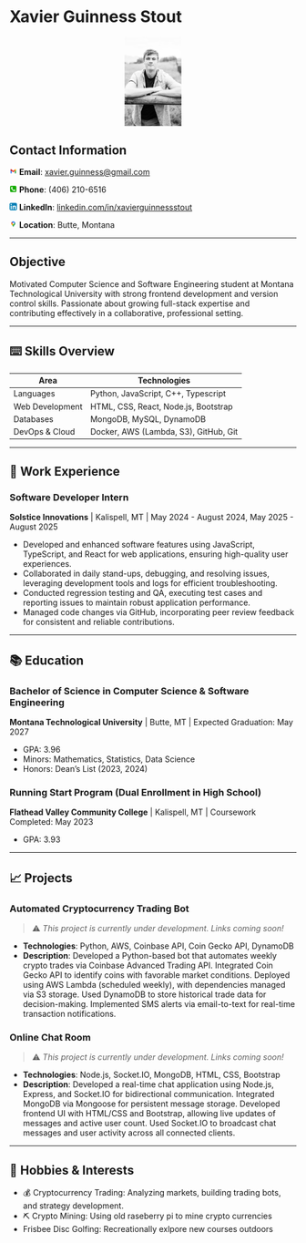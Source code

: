 # Xavier Guinness Stout

<img src="Images/Profile.png.jpg" width="100" style="display: block; margin-left: auto; margin-right: auto;" />

## Contact Information

<img src ="Images/image-1.png" width="13"> **Email**: xavier.guinness@gmail.com

<img src ="Images/image-2.png" width= "13"> **Phone**: (406) 210-6516

<img src="Images/image.png" alt="Screenshot" width="13" /> **LinkedIn**: [ linkedin.com/in/xavierguinnessstout](http://www.linkedin.com/in/xavierguinnessstout)

<img src="Images/image4.png" alt="Screenshot" width="13" /> **Location**: Butte, Montana

---

## Objective

Motivated Computer Science and Software Engineering student at Montana Technological University with strong frontend development and version control skills. Passionate about growing full-stack expertise and contributing effectively in a collaborative, professional setting.

---

## ⌨️ Skills Overview

| Area            | Technologies                          |
| --------------- | ------------------------------------- |
| Languages       | Python, JavaScript, C++, Typescript   |
| Web Development | HTML, CSS, React, Node.js, Bootstrap  |
| Databases       | MongoDB, MySQL, DynamoDB              |
| DevOps & Cloud  | Docker, AWS (Lambda, S3), GitHub, Git |

---

## 💼 Work Experience

### Software Developer Intern

**Solstice Innovations** | Kalispell, MT | May 2024 - August 2024, May 2025 - August 2025

- Developed and enhanced software features using JavaScript, TypeScript, and React for web applications, ensuring high-quality user experiences.
- Collaborated in daily stand-ups, debugging, and resolving issues, leveraging development tools and logs for efficient troubleshooting.
- Conducted regression testing and QA, executing test cases and reporting issues to maintain robust application performance.
- Managed code changes via GitHub, incorporating peer review feedback for consistent and reliable contributions.

---

## 📚 Education

### Bachelor of Science in Computer Science & Software Engineering

**Montana Technological University** | Butte, MT | Expected Graduation: May 2027

- GPA: 3.96
- Minors: Mathematics, Statistics, Data Science
- Honors: Dean’s List (2023, 2024)

### Running Start Program (Dual Enrollment in High School)

**Flathead Valley Community College** | Kalispell, MT | Coursework Completed: May 2023

- GPA: 3.93

---

## 📈 Projects

### Automated Cryptocurrency Trading Bot

> ⚠️ _This project is currently under development. Links coming soon!_

- **Technologies**: Python, AWS, Coinbase API, Coin Gecko API, DynamoDB
- **Description**: Developed a Python-based bot that automates weekly crypto trades via Coinbase Advanced Trading API. Integrated Coin Gecko API to identify coins with favorable market conditions. Deployed using AWS Lambda (scheduled weekly), with dependencies managed via S3 storage. Used DynamoDB to store historical trade data for decision-making. Implemented SMS alerts via email-to-text for real-time transaction notifications.

### Online Chat Room

> ⚠️ _This project is currently under development. Links coming soon!_

- **Technologies**: Node.js, Socket.IO, MongoDB, HTML, CSS, Bootstrap
- **Description**: Developed a real-time chat application using Node.js, Express, and Socket.IO for bidirectional communication. Integrated MongoDB via Mongoose for persistent message storage. Developed frontend UI with HTML/CSS and Bootstrap, allowing live updates of messages and active user count. Used Socket.IO to broadcast chat messages and user activity across all connected clients.

---

## 🎯 Hobbies & Interests

- 💰 Cryptocurrency Trading: Analyzing markets, building trading bots, and strategy development.
- ⛏️ Crypto Mining: Using old raseberry pi to mine crypto currencies
- Frisbee Disc Golfing: Recreationally exlpore new courses outdoors
